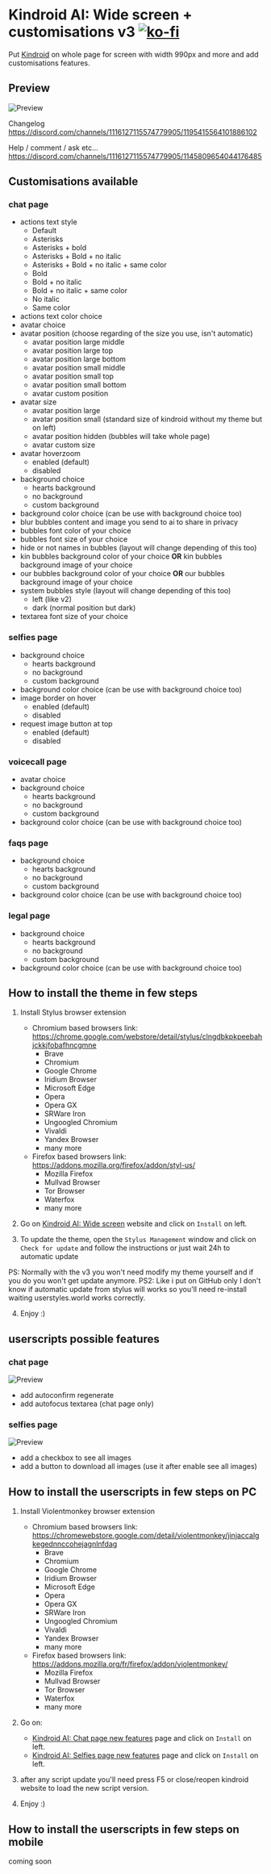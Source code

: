 # Kindroid AI: Wide screen + customisations v3 [![ko-fi](https://ko-fi.com/img/githubbutton_sm.svg)](https://ko-fi.com/breatfr)
Put [Kindroid](https://kindroid.ai/) on whole page for screen with width 990px and more and add customisations features.
## Preview
![Preview](https://raw.githubusercontent.com/breatfr/kindroid/main/preview%20v3.xx.jpg)

Changelog https://discord.com/channels/1116127115574779905/1195415564101886102

Help / comment / ask etc... https://discord.com/channels/1116127115574779905/1145809654044176485

## Customisations available
### chat page
- actions text style
	- Default
	- Asterisks
	- Asterisks + bold
	- Asterisks + Bold + no italic
	- Asterisks + Bold + no italic + same color
	- Bold
	- Bold + no italic
	- Bold + no italic + same color
	- No italic
	- Same color
- actions text color choice
- avatar choice
- avatar position (choose regarding of the size you use, isn't automatic)
	- avatar position large middle
	- avatar position large top
	- avatar position large bottom
	- avatar position small middle
	- avatar position small top
	- avatar position small bottom
	- avatar custom position
- avatar size
	- avatar position large
	- avatar position small (standard size of kindroid without my theme but on left)
	- avatar position hidden (bubbles will take whole page)
	- avatar custom size
- avatar hoverzoom
	- enabled (default)
	- disabled
- background choice
	- hearts background
	- no background
	- custom background
- background color choice (can be use with background choice too)
- blur bubbles content and image you send to ai to share in privacy
- bubbles font color of your choice
- bubbles font size of your choice
- hide or not names in bubbles (layout will change depending of this too)
- kin bubbles background color of your choice **OR** kin bubbles background image of your choice
- our bubbles background color of your choice **OR** our bubbles background image of your choice
- system bubbles style (layout will change depending of this too)
	- left (like v2)
	- dark	(normal position but dark)
- textarea font size of your choice
### selfies page
- background choice
	- hearts background
	- no background
	- custom background
- background color choice (can be use with background choice too)
- image border on hover
	- enabled (default)
	- disabled
- request image button at top
	- enabled (default)
	- disabled
### voicecall page
- avatar choice
- background choice
	- hearts background
	- no background
	- custom background
- background color choice (can be use with background choice too)
### faqs page
- background choice
	- hearts background
	- no background
	- custom background
- background color choice (can be use with background choice too)
### legal page
- background choice
	- hearts background
	- no background
	- custom background
- background color choice (can be use with background choice too)
## How to install the theme in few steps
1. Install Stylus browser extension
    - Chromium based browsers link: https://chrome.google.com/webstore/detail/stylus/clngdbkpkpeebahjckkjfobafhncgmne
        - Brave
        - Chromium
        - Google Chrome
        - Iridium Browser
        - Microsoft Edge
        - Opera
        - Opera GX
        - SRWare Iron
        - Ungoogled Chromium
        - Vivaldi
        - Yandex Browser
        - many more
    - Firefox based browsers link: https://addons.mozilla.org/firefox/addon/styl-us/
        - Mozilla Firefox
        - Mullvad Browser
        - Tor Browser
        - Waterfox
        - many more

2. Go on [Kindroid AI: Wide screen](https://raw.githubusercontent.com/breatfr/kindroid/master/kindroid.ai_wide_screen_v3.xx.user.css) website and click on `Install` on left.

3. To update the theme, open the `Stylus Management` window and click on `Check for update` and follow the instructions or just wait 24h to automatic update

PS: Normally with the v3 you won't need modify my theme yourself and if you do you won't get update anymore.
PS2: Like i put on GitHub only I don't know if automatic update from stylus will works so you'll need re-install waiting userstyles.world works correctly.

4. Enjoy :)
## userscripts possible features
### chat page
![Preview](https://raw.githubusercontent.com/breatfr/kindroid/main/preview%20chat%20script.jpg)
- add autoconfirm regenerate
- add autofocus textarea (chat page only)
### selfies page
![Preview](https://raw.githubusercontent.com/breatfr/kindroid/main/preview%20selfies%20script.jpg)
- add a checkbox to see all images
- add a button to download all images (use it after enable see all images)
## How to install the userscripts in few steps on PC
1. Install Violentmonkey browser extension
    - Chromium based browsers link: https://chromewebstore.google.com/detail/violentmonkey/jinjaccalgkegednnccohejagnlnfdag
        - Brave
        - Chromium
        - Google Chrome
        - Iridium Browser
        - Microsoft Edge
        - Opera
        - Opera GX
        - SRWare Iron
        - Ungoogled Chromium
        - Vivaldi
        - Yandex Browser
        - many more
    - Firefox based browsers link: https://addons.mozilla.org/fr/firefox/addon/violentmonkey/
        - Mozilla Firefox
        - Mullvad Browser
        - Tor Browser
        - Waterfox
        - many more

2. Go on:
   - [Kindroid AI: Chat page new features](https://raw.githubusercontent.com/breatfr/kindroid/master/kindroid.ai_chat_page_new_features_v1.xx.user.js) page and click on `Install` on left.
   - [Kindroid AI: Selfies page new features](https://raw.githubusercontent.com/breatfr/kindroid/master/kindroid.ai_selfies_page_new_features_v1.xx.user.js) page and click on `Install` on left.

3. after any script update you'll need press F5 or close/reopen kindroid website to load the new script version.

4. Enjoy :)

## How to install the userscripts in few steps on mobile
coming soon
